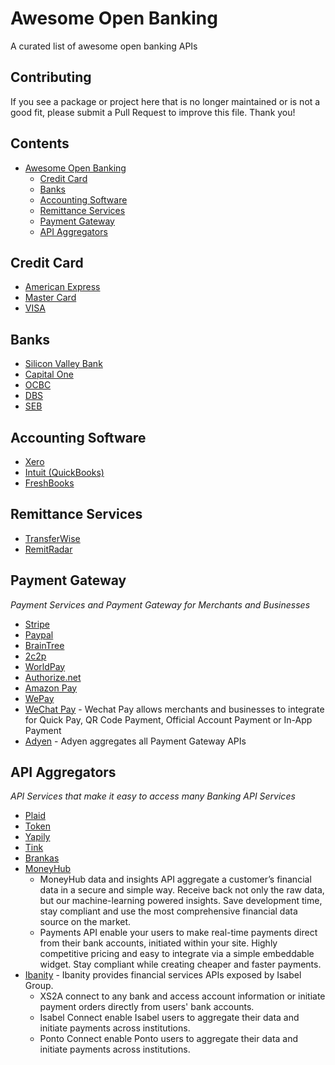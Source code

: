 # Awesome Open Banking

A curated list of awesome open banking APIs

## Contributing

If you see a package or project here that is no longer maintained or is not a good fit, please submit a Pull Request to improve this file. Thank you!

## Contents

* [Awesome Open Banking](#awesome-open-banking)
  * [Credit Card](#credit-card)
  * [Banks](#banks)
  * [Accounting Software](#accounting-software)
  * [Remittance Services](#remittance-services)
  * [Payment Gateway](#payment-gateway)
  * [API Aggregators](#api-aggregators)

## Credit Card
  * [American Express](https://developer.americanexpress.com/)
  * [Master Card](https://developer.mastercard.com/)
  * [VISA](https://developer.visa.com/)

## Banks
  * [Silicon Valley Bank](https://www.svb.com/developers)
  * [Capital One](https://developer.capitalone.com/)
  * [OCBC](https://api.ocbc.com/)
  * [DBS](https://www.dbs.com/dbsdevelopers/index.html)
  * [SEB](https://developer.baltics.sebgroup.com/)

## Accounting Software
  * [Xero](https://developer.xero.com/)
  * [Intuit (QuickBooks)](https://www.developer.intuit.com/app/developer/homepage)
  * [FreshBooks](https://www.freshbooks.com/api/start)

## Remittance Services
  * [TransferWise](https://api-docs.transferwise.com/)
  * [RemitRadar](https://remitradar.com/Api/ApiDoc)

## Payment Gateway

*Payment Services and Payment Gateway for Merchants and Businesses*

  * [Stripe](https://stripe.com/docs)
  * [Paypal](https://developer.paypal.com/)
  * [BrainTree](https://developers.braintreepayments.com/)
  * [2c2p](https://developer.2c2p.com/)
  * [WorldPay](https://developer.worldpay.com/)
  * [Authorize.net](https://www.authorize.net/developers/)
  * [Amazon Pay](https://developer.amazon.com/docs/amazon-pay/intro.html)
  * [WePay](https://developer.wepay.com/)
  * [WeChat Pay](https://pay.weixin.qq.com/index.php/public/wechatpay_en/developers) - Wechat Pay allows merchants and businesses to integrate for Quick Pay, QR Code Payment, Official Account Payment or In-App Payment
  * [Adyen](https://docs.adyen.com/) - Adyen aggregates all Payment Gateway APIs

## API Aggregators

*API Services that make it easy to access many Banking API Services*

* [Plaid](https://plaid.com/docs/)
* [Token](https://developer.token.io/)
* [Yapily](https://docs.yapily.com/)
* [Tink](https://docs.tink.com/)
* [Brankas](https://brank.as/docs)
* [MoneyHub](https://www.moneyhubenterprise.com/api-overview)
  * MoneyHub data and insights API aggregate a customer’s financial data in a secure and simple way. Receive back not only the raw data, but our machine-learning powered insights. Save development time, stay compliant and use the most comprehensive financial data source on the market. 
  * Payments API enable your users to make real-time payments direct from their bank accounts, initiated within your site. Highly competitive pricing and easy to integrate via a simple embeddable widget. Stay compliant while creating cheaper and faster payments. 
* [Ibanity](https://documentation.ibanity.com/) - Ibanity provides financial services APIs exposed by Isabel Group. 
  * XS2A connect to any bank and access account information or initiate payment orders directly from users' bank accounts.
  * Isabel Connect enable Isabel users to aggregate their data and initiate payments across institutions.
  * Ponto Connect enable Ponto users to aggregate their data and initiate payments across institutions.



